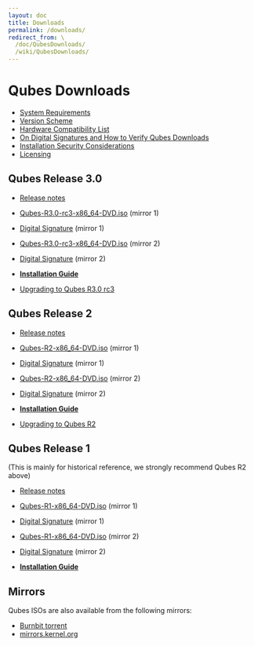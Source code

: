 ```yaml
---
layout: doc
title: Downloads
permalink: /downloads/
redirect_from: \
  /doc/QubesDownloads/
  /wiki/QubesDownloads/
---
```


Qubes Downloads
===============

-   [System Requirements](/doc/SystemRequirements/)
-   [Version Scheme](/doc/VersionScheme/)
-   [Hardware Compatibility List](/hcl/)
-   [On Digital Signatures and How to Verify Qubes Downloads](/doc/VerifyingSignatures/)
-   [Installation Security Considerations](/doc/InstallSecurity/)
-   [Licensing](/doc/QubesLicensing/)

Qubes Release 3.0
---------------

-   [Release notes](/doc/releases/3.0/release-notes/)
-   [Qubes-R3.0-rc3-x86\_64-DVD.iso](https://mirrors.kernel.org/qubes/iso/Qubes-R3.0-rc3-x86_64-DVD.iso) (mirror 1)
-   [Digital Signature](https://mirrors.kernel.org/qubes/iso/Qubes-R3.0-rc3-x86_64-DVD.iso.asc) (mirror 1)
-   [Qubes-R3.0-rc3-x86\_64-DVD.iso](https://ftp.qubes-os.org/iso/Qubes-R3.0-rc3-x86_64-DVD.iso) (mirror 2)
-   [Digital Signature](https://ftp.qubes-os.org/iso/Qubes-R3.0-rc3-x86_64-DVD.iso.asc) (mirror 2)

-   **[Installation Guide](/doc/InstallationGuide/)**
-   [Upgrading to Qubes R3.0 rc3](/doc/releases/3.0/release-notes/#upgrading)

Qubes Release 2
---------------

-   [Release notes](/doc/releases/2.0/release-notes/)
-   [Qubes-R2-x86\_64-DVD.iso](https://mirrors.kernel.org/qubes/iso/Qubes-R2-x86_64-DVD.iso) (mirror 1)
-   [Digital Signature](https://mirrors.kernel.org/qubes/iso/Qubes-R2-x86_64-DVD.iso.asc) (mirror 1)
-   [Qubes-R2-x86\_64-DVD.iso](https://ftp.qubes-os.org/iso/Qubes-R2-x86_64-DVD.iso) (mirror 2)
-   [Digital Signature](https://ftp.qubes-os.org/iso/Qubes-R2-x86_64-DVD.iso.asc) (mirror 2)

-   **[Installation Guide](/doc/InstallationGuide/)**
-   [Upgrading to Qubes R2](/doc/releases/2.0/release-notes/#upgrading)

Qubes Release 1
---------------

(This is mainly for historical reference, we strongly recommend Qubes R2 above)

-   [Release notes](/doc/releases/1.0/release-notes/)
-   [Qubes-R1-x86\_64-DVD.iso](https://mirrors.kernel.org/qubes/iso/Qubes-R1-x86_64-DVD.iso) (mirror 1)
-   [Digital Signature](https://mirrors.kernel.org/qubes/iso/Qubes-R1-x86_64-DVD.iso.asc) (mirror 1)
-   [Qubes-R1-x86\_64-DVD.iso](https://ftp.qubes-os.org/iso/Qubes-R1-x86_64-DVD.iso) (mirror 2)
-   [Digital Signature](https://ftp.qubes-os.org/iso/Qubes-R1-x86_64-DVD.iso.asc) (mirror 2)

-   **[Installation Guide](/doc/InstallationGuide/)**

Mirrors
-------

Qubes ISOs are also available from the following mirrors:

-   [Burnbit torrent](http://burnbit.com/search?q=qubes)
-   [mirrors.kernel.org](http://mirrors.kernel.org/qubes/iso/)
